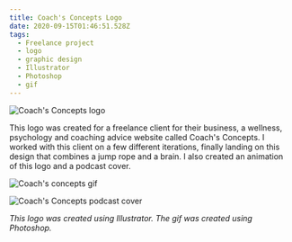 ```yaml
---
title: Coach's Concepts Logo
date: 2020-09-15T01:46:51.528Z
tags:
  - Freelance project
  - logo
  - graphic design
  - Illustrator
  - Photoshop
  - gif
---
```

![Coach's Concepts logo](/assets/coachsconcepts-standard-logo.png "Coach's Concepts logo")

This logo was created for a freelance client for their business, a wellness, psychology and coaching advice website called Coach's Concepts. I worked with this client on a few different iterations, finally landing on this design that combines a jump rope and a brain. I also created an animation of this logo and a podcast cover.

![Coach's concepts gif](/assets/gif-loop.gif "Coach's Concepts gif")

![Coach's Concepts podcast cover](/assets/podcast-cover-v1.png "Coach's Concepts podcast cover")

*This logo was created using Illustrator. The gif was created using Photoshop.*